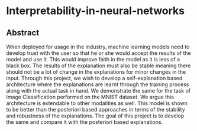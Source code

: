 # Interpretability-in-neural-networks

## Abstract

When deployed for usage in the industry, machine learning models need to develop trust with the user so that he or she would accept the results of the model and use it. This would improve faith in the model as it is less of a black box. The results of the explanation must also be stable meaning there should not be a lot of change in the explanations for minor changes in the input. Through this project, we wish to develop a self-explanation based architecture where the explanations are learnt through the training  process along with the actual task in hand. We demonstrate the same for the task of Image Classification performed on the MNIST dataset. We argue this architecture is extendable to other modalities as well. This model is shown to be better than the posteriori based approaches in terms of the stability and robustness of the explanations. The goal of this project is to develop the same and compare it with the posteriori based explanations. 
